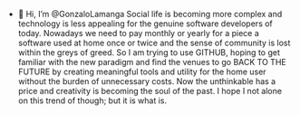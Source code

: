 - 👋 Hi, I’m @GonzaloLamanga
Social life is becoming more complex and technology is less appealing for the genuine software developers of today. Nowadays we need to pay monthly or yearly for a piece a software used at home once or twice and the sense of community is lost within the greys of greed. So I am trying to use GITHUB, hoping to get familiar with the new paradigm and find the venues to go BACK TO THE FUTURE by creating meaningful tools and utility for the home user without the burden of unnecessary costs.   Now the unthinkable has a price and creativity is becoming the soul of the past. I hope I not alone on this trend of though; but it is what is.
